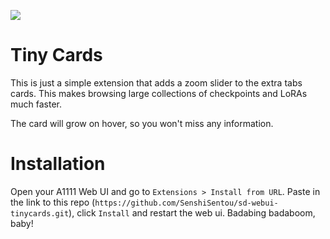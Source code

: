 ![](https://github.com/SenshiSentou/sd-webui-tinycards/blob/main/preview.gif)

# Tiny Cards

This is just a simple extension that adds a zoom slider to the extra tabs cards. This makes browsing large collections of checkpoints and LoRAs much faster.

The card will grow on hover, so you won't miss any information.

# Installation

Open your A1111 Web UI and go to `Extensions > Install from URL`. Paste in the link to this repo (`https://github.com/SenshiSentou/sd-webui-tinycards.git`), click `Install` and restart the web ui. Badabing badaboom, baby!
